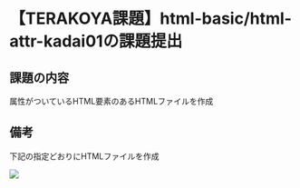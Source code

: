 # 【TERAKOYA課題】html-basic/html-attr-kadai01の課題提出
 
## 課題の内容
 
属性がついているHTML要素のあるHTMLファイルを作成
 
## 備考
 
下記の指定どおりにHTMLファイルを作成

![](https://lh3.googleusercontent.com/-nNcosViClKI/VGi5p96JkwI/AAAAAAAAFZ4/HjL-cOPmXK4/w2136-h1712-no/attr-kadai01.png)